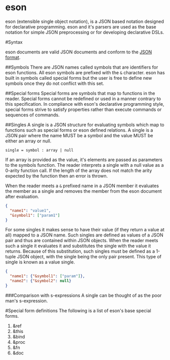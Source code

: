 eson
===

eson (extensible single object notation), is a JSON based notation designed for declarative programming. eson and it's parsers are used as the base notation for simple JSON preprocessing or for developing declarative DSLs. 

#Syntax

eson documents are valid JSON documents and conform to the [JSON format](http://json.org/). 

##Symbols
There are JSON names called symbols that are identifiers for eson functions. All eson symbols are prefixed with the `&` character. eson has built in symbols called special forms but the user is free to define new symbols once they do not conflict with this set. 

##Special forms
Special forms are symbols that map to functions in the reader. Special forms cannot be redefined or used in a manner contrary to this specification. In compliance with eson's declarative programming style, special forms strive to satisfy properties rather than execute commands or sequences of commands.

##Singles
A single is a JSON structure for evaluating symbols which map to functions such as special forms or eson defined relations. A single is a JSON pair where the name MUST be a symbol and the value MUST be either an array or null. 

```ebnf
single = symbol : array | null
```

If an array is provided as the value, it's elements are passed as parameters to the symbols function. The reader interprets a single with a null value as a 0-arity function call. If the length of the array does not match the arity expected by the function then an error is thrown.  

When the reader meets a `&` prefixed name in a JSON member it evaluates the member as a single and removes the member from the eson document after evaluation. 

```JSON
{ 
  "name1": "value1",
  "&symbol1": ["param1"]
}
```

For some singles it makes sense to have their value (if they return a value at all) mapped to a JSON name. Such singles are defined as values of a JSON pair and thus are contained within JSON objects. When the reader meets such a single it evaluates it and substitutes the single with the value it returns. Because of this substitution, such singles must be defined as a 1-tuple JSON object, with the single being the only pair present. This type of single is known as a value single.

```JSON
{
  "name1": {"&symbol1": ["param"]},
  "name2": {"&symbol2": null}
}
```

###Comparison with s-expressions
A single can be thought of as the poor man's s-expression. 

#Special form definitions
The following is a list of eson's base special forms.
1. &ref
2. &this
2. &bind
3. &proc
4. &fn
5. &doc
